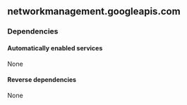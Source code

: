 ## networkmanagement.googleapis.com

### Dependencies

#### Automatically enabled services

None

#### Reverse dependencies

None
